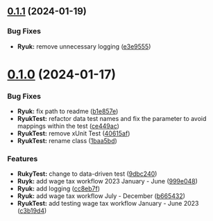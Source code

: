## [0.1.1](https://github.com/AK2083/Ryuk/compare/v0.1.0...v0.1.1) (2024-01-19)


### Bug Fixes

* **Ryuk:** remove unnecessary logging ([e3e9555](https://github.com/AK2083/Ryuk/commit/e3e95550cc004fbd07428526bef9f68a00ec10b1))



# [0.1.0](https://github.com/AK2083/Ryuk/compare/c3b19d4fcf5c82903401925504222608a1bf5d38...v0.1.0) (2024-01-17)


### Bug Fixes

* **Ryuk:** fix path to readme ([b1e857e](https://github.com/AK2083/Ryuk/commit/b1e857efadad75ee7b39f865b39fa48e979a9f8c))
* **RyukTest:** refactor data test names and fix the parameter to avoid mappings within the test ([ce449ac](https://github.com/AK2083/Ryuk/commit/ce449ac9fbad889dd9451bc092d202deb2ed5a92))
* **RyukTest:** remove xUnit Test ([40615af](https://github.com/AK2083/Ryuk/commit/40615af4678b0afafe3ff43db87ace758fb72a8f))
* **RyukTest:** rename class ([1baa5bd](https://github.com/AK2083/Ryuk/commit/1baa5bd21403ee39280bd1ef98cc88d4f53f5660))


### Features

* **RukyTest:** change to data-driven test ([9dbc240](https://github.com/AK2083/Ryuk/commit/9dbc240280a6edbb6b62488c48b48b859403768a))
* **Ruyk:** add wage tax workflow 2023 January - June ([999e048](https://github.com/AK2083/Ryuk/commit/999e048edbba9254e711b8480e11c74a2f12a800))
* **Ryuk:** add logging ([cc8eb7f](https://github.com/AK2083/Ryuk/commit/cc8eb7f2073e51b5c28d6a2758437f868486e88e))
* **Ryuk:** add wage tax workflow July - December ([b665432](https://github.com/AK2083/Ryuk/commit/b6654328c4e571a8e1b0aebfa5396df2a279cec4))
* **RyukTest:** add testing wage tax workflow January - June 2023 ([c3b19d4](https://github.com/AK2083/Ryuk/commit/c3b19d4fcf5c82903401925504222608a1bf5d38))



